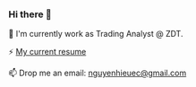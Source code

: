 ### Hi there 👋

🔭 I'm currently work as Trading Analyst @ ZDT.

⚡ [My current resume](https://docs.google.com/document/d/11bBKfam79H5438KJ35qMcZLJcyRiESZsszIT82Tnjm0/edit?usp=sharing) 

📫 Drop me an email: nguyenhieuec@gmail.com
<!--
**nguyenhieuec/nguyenhieuec** is a ✨ _special_ ✨ repository because its `README.md` (this file) appears on your GitHub profile.

Here are some ideas to get you started:

- 🔭 I’m currently working on ...
- 🌱 I’m currently learning ...
- 👯 I’m looking to collaborate on ...
- 🤔 I’m looking for help with ...
- 💬 Ask me about ...
- 📫 How to reach me: ...
- 😄 Pronouns: ...
- ⚡ Fun fact: ...
-->
